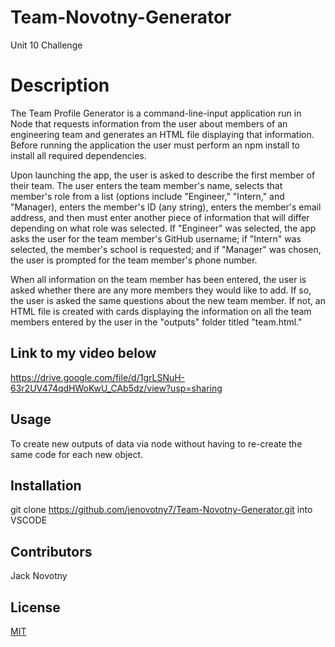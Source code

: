 # Team-Novotny-Generator
Unit 10 Challenge



# Description
The Team Profile Generator is a command-line-input application run in Node that requests information from the user about members of an engineering team and generates an HTML file displaying that information.  Before running the application the user must perform an npm install to install all required dependencies.

Upon launching the app, the user is asked to describe the first member of their team.  The user enters the team member's name, selects that member's role from a list (options include "Engineer," "Intern," and "Manager), enters the member's ID (any string), enters the member's email address, and then must enter another piece of information that will differ depending on what role was selected.  If "Engineer" was selected, the app asks the user for the team member's GitHub username; if "Intern" was selected, the member's school is requested; and if "Manager" was chosen, the user is prompted for the team member's phone number.


When all information on the team member has been entered, the user is asked whether there are any more members they would like to add.  If so, the user is asked the same questions about the new team member.  If not, an HTML file is created with cards displaying the information on all the team members entered by the user in the "outputs" folder titled "team.html."

## Link to my video below

https://drive.google.com/file/d/1grLSNuH-63r2UV474qdHWoKwU_CAb5dz/view?usp=sharing



## Usage
To create new outputs of data via node without having to re-create the same code for each new object.



## Installation

git clone https://github.com/jenovotny7/Team-Novotny-Generator.git into VSCODE


## Contributors
Jack Novotny



## License
[MIT](https://choosealicense.com/licenses/mit/)
